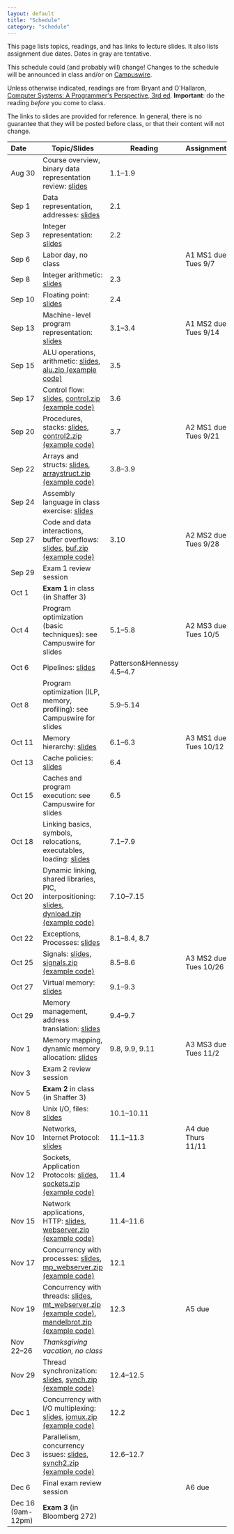 ```yaml
---
layout: default
title: "Schedule"
category: "schedule"
---
```


This page lists topics, readings, and has links to lecture slides.
It also lists assignment due dates.  Dates <span class="tentative">in
gray</span> are tentative.

This schedule could (and probably will) change!  Changes
to the schedule will be announced in class and/or on
[Campuswire](https://campuswire.com).

Unless otherwise indicated, readings are from Bryant and
O'Hallaron, [Computer Systems: A Programmer's Perspective, 3rd
ed](https://csapp.cs.cmu.edu/).  **Important**: do the reading *before*
you come to class.

The links to slides are provided for reference.  In general, there is no
guarantee that they will be posted before class, or that their content
will not change.

Date&nbsp;&nbsp;&nbsp;&nbsp;&nbsp; | Topic/Slides | Reading | Assignment
------------------ | ------------ | ------- | ----------
Aug 30             | Course overview, binary data representation review: [slides](lectures/lecture01-public.pdf) | 1.1–1.9
Sep 1             | Data representation, addresses: [slides](lectures/lecture02-public.pdf) | 2.1
Sep 3             | Integer representation: [slides](lectures/lecture03-public.pdf) | 2.2
Sep 6              | Labor day, no class | | A1 MS1 due Tues 9/7
Sep 8              | Integer arithmetic: [slides](lectures/lecture04-public.pdf) | 2.3 | 
Sep 10             | Floating point: [slides](lectures/lecture05-public.pdf) | 2.4 |
Sep 13              | Machine-level program representation: [slides](lectures/lecture06-public.pdf) | 3.1–3.4 | A1 MS2 due Tues 9/14
Sep 15              | ALU operations, arithmetic: [slides](lectures/lecture07-public.pdf), [alu.zip (example code)](lectures/alu.zip) | 3.5 | 
Sep 17             | Control flow: [slides](lectures/lecture08-public.pdf), [control.zip (example code)](lectures/control.zip) | 3.6 |
Sep 20             | Procedures, stacks: [slides](lectures/lecture09-public.pdf), [control2.zip (example code)](lectures/control2.zip) | 3.7 | A2 MS1 due Tues 9/21
Sep 22             | Arrays and structs: [slides](lectures/lecture10-public.pdf), [arraystruct.zip (example code)](lectures/arraystruct.zip) | 3.8–3.9 | 
Sep 24             | Assembly language in class exercise: [slides](lectures/assembly-exercise-public.pdf) | | 
Sep 27             | Code and data interactions, buffer overflows: [slides](lectures/lecture11-public.pdf), [buf.zip (example code)](lectures/buf.zip) | 3.10 | A2 MS2 due Tues 9/28
Sep 29             | Exam 1 review session
Oct 1              | **Exam 1** in class (in Shaffer 3)
Oct 4             | Program optimization (basic techniques): see Campuswire for slides | 5.1–5.8 | A2 MS3 due Tues 10/5
Oct 6             | Pipelines: [slides](lectures/lecture13-public.pdf) | Patterson&amp;Hennessy 4.5–4.7 | 
Oct 8              | Program optimization (ILP, memory, profiling): see Campuswire for slides | 5.9–5.14 |
Oct 11              | Memory hierarchy: [slides](lectures/lecture15-public.pdf) | 6.1–6.3 | A3 MS1 due Tues 10/12
Oct 13              | Cache policies: [slides](lectures/lecture16-public.pdf) | 6.4
Oct 15              | Caches and program execution: see Campuswire for slides | 6.5 |
Oct 18             | Linking basics, symbols, relocations, executables, loading: [slides](lectures/lecture18-public.pdf) | 7.1–7.9 |
Oct 20             | Dynamic linking, shared libraries, PIC, interpositioning: [slides](lectures/lecture19-public.pdf), [dynload.zip (example code)](lectures/dynload.zip) | 7.10–7.15 |
Oct 22             | Exceptions, Processes: [slides](lectures/lecture20-public.pdf) | 8.1–8.4, 8.7 |
Oct 25             | Signals: [slides](lectures/lecture21-public.pdf), [signals.zip (example code)](lectures/signals.zip) | 8.5–8.6 |  A3 MS2 due Tues 10/26
Oct 27             | Virtual memory: [slides](lectures/lecture22-public.pdf) | 9.1–9.3 |
Oct 29             | Memory management, address translation: [slides](lectures/lecture23-public.pdf) | 9.4–9.7 |
Nov 1             | Memory mapping, dynamic memory allocation: [slides](lectures/lecture24-public.pdf) | 9.8, 9.9, 9.11 | A3 MS3 due Tues 11/2
Nov 3             | Exam 2 review session
Nov 5              | **Exam 2** in class (in Shaffer 3)
Nov 8             | Unix I/O, files: [slides](lectures/lecture25-public.pdf) | 10.1–10.11 |
Nov 10              | Networks, Internet Protocol: [slides](lectures/lecture26-public.pdf) | 11.1–11.3 | A4 due Thurs 11/11
Nov 12              | Sockets, Application Protocols: [slides](lectures/lecture27-public.pdf), [sockets.zip (example code)](lectures/sockets.zip) | 11.4 |
Nov 15              | Network applications, HTTP: [slides](lectures/lecture28-public.pdf), [webserver.zip (example code)](lectures/webserver.zip) | 11.4–11.6 | 
Nov 17              | Concurrency with processes: [slides](lectures/lecture29-public.pdf), [mp\_webserver.zip (example code)](lectures/mp_webserver.zip) | 12.1 | 
Nov 19             | Concurrency with threads: [slides](lectures/lecture30-public.pdf), [mt\_webserver.zip (example code)](lectures/mt_webserver.zip), [mandelbrot.zip (example code)](lectures/mandelbrot.zip) | 12.3 | A5 due
Nov 22–26          | *Thanksgiving vacation, no class*
Nov 29             | Thread synchronization: [slides](lectures/lecture31-public.pdf), [synch.zip (example code)](lectures/synch.zip) | 12.4–12.5
Dec 1             | Concurrency with I/O multiplexing: [slides](lectures/lecture32-public.pdf), [iomux.zip (example code)](lectures/iomux.zip) | 12.2 | 
Dec 3             | Parallelism, concurrency issues: [slides](lectures/lecture33-public.pdf), [synch2.zip (example code)](lectures/synch2.zip) | 12.6–12.7 |
Dec 6             | Final exam review session | | <span class="tentative">A6 due</span>
Dec 16<br>(9am-12pm)   | **Exam 3** (in Bloomberg 272)
